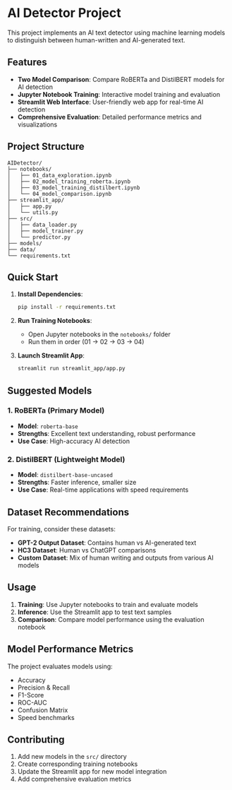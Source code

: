 # AI Detector Project

This project implements an AI text detector using machine learning models to distinguish between human-written and AI-generated text.

## Features

- **Two Model Comparison**: Compare RoBERTa and DistilBERT models for AI detection
- **Jupyter Notebook Training**: Interactive model training and evaluation
- **Streamlit Web Interface**: User-friendly web app for real-time AI detection
- **Comprehensive Evaluation**: Detailed performance metrics and visualizations

## Project Structure

```
AIDetector/
├── notebooks/
│   ├── 01_data_exploration.ipynb
│   ├── 02_model_training_roberta.ipynb
│   ├── 03_model_training_distilbert.ipynb
│   └── 04_model_comparison.ipynb
├── streamlit_app/
│   ├── app.py
│   └── utils.py
├── src/
│   ├── data_loader.py
│   ├── model_trainer.py
│   └── predictor.py
├── models/
├── data/
└── requirements.txt
```

## Quick Start

1. **Install Dependencies**:
   ```bash
   pip install -r requirements.txt
   ```

2. **Run Training Notebooks**:
   - Open Jupyter notebooks in the `notebooks/` folder
   - Run them in order (01 → 02 → 03 → 04)

3. **Launch Streamlit App**:
   ```bash
   streamlit run streamlit_app/app.py
   ```

## Suggested Models

### 1. RoBERTa (Primary Model)
- **Model**: `roberta-base`
- **Strengths**: Excellent text understanding, robust performance
- **Use Case**: High-accuracy AI detection

### 2. DistilBERT (Lightweight Model)
- **Model**: `distilbert-base-uncased`
- **Strengths**: Faster inference, smaller size
- **Use Case**: Real-time applications with speed requirements

## Dataset Recommendations

For training, consider these datasets:
- **GPT-2 Output Dataset**: Contains human vs AI-generated text
- **HC3 Dataset**: Human vs ChatGPT comparisons
- **Custom Dataset**: Mix of human writing and outputs from various AI models

## Usage

1. **Training**: Use Jupyter notebooks to train and evaluate models
2. **Inference**: Use the Streamlit app to test text samples
3. **Comparison**: Compare model performance using the evaluation notebook

## Model Performance Metrics

The project evaluates models using:
- Accuracy
- Precision & Recall
- F1-Score
- ROC-AUC
- Confusion Matrix
- Speed benchmarks

## Contributing

1. Add new models in the `src/` directory
2. Create corresponding training notebooks
3. Update the Streamlit app for new model integration
4. Add comprehensive evaluation metrics
